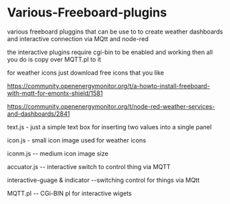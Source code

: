 # Various-Freeboard-plugins

various freeboard pluggins that can be use to to create weather dashboards and interactive  connection via MQtt and node-red

the interactive plugins require cgi-bin to be enabled and working then all you do is copy over MQTT.pl to it

for weather icons just download free icons that you like

https://community.openenergymonitor.org/t/a-howto-install-freeboard-with-mqtt-for-emontx-shield/1581

https://community.openenergymonitor.org/t/node-red-weather-services-and-dashboards/2841

text.js  - just a simple text box for inserting two values into a single panel

icon.js - small icon image used for weather icons

iconm.js -- medium icon image size

accuator.js -- interactive switch to control thing via MQTT

interactive-guage & indicator --switching control for things via MQtt

MQTT.pl -- CGi-BIN  pl for interactive wigets 
